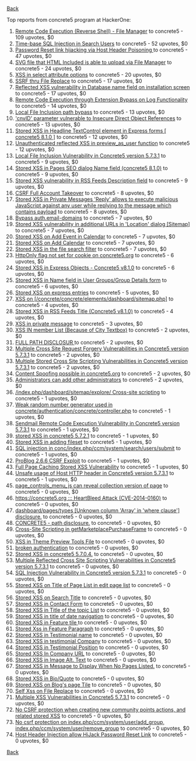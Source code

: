[Back](../README.md)

Top reports from concrete5 program at HackerOne:

1. [Remote Code Execution (Reverse Shell) - File Manager](https://hackerone.com/reports/768322) to concrete5 - 109 upvotes, $0
2. [Time-base SQL Injection in Search Users](https://hackerone.com/reports/876800) to concrete5 - 52 upvotes, $0
3. [Password Reset link hijacking via Host Header Poisoning ](https://hackerone.com/reports/226659) to concrete5 - 47 upvotes, $0
4. [SVG file that HTML Included is able to upload via File Manager](https://hackerone.com/reports/437863) to concrete5 - 24 upvotes, $0
5. [XSS in select attribute options](https://hackerone.com/reports/753567) to concrete5 - 20 upvotes, $0
6. [SSRF thru File Replace](https://hackerone.com/reports/243865) to concrete5 - 17 upvotes, $0
7. [Reflected XSS vulnerability in Database name field on installation screen](https://hackerone.com/reports/289330) to concrete5 - 17 upvotes, $0
8. [Remote Code Execution through Extension Bypass on Log Functionality](https://hackerone.com/reports/841947) to concrete5 - 14 upvotes, $0
9. [Local File Inclusion path bypass](https://hackerone.com/reports/147570) to concrete5 - 13 upvotes, $0
10. ['cnvID' parameter vulnerable to Insecure Direct Object References](https://hackerone.com/reports/265284) to concrete5 - 13 upvotes, $0
11. [Stored XSS in Headline TextControl element in Express forms [ concrete5 8.1.0 ]](https://hackerone.com/reports/230278) to concrete5 - 12 upvotes, $0
12. [Unauthenticated reflected XSS in preview_as_user function](https://hackerone.com/reports/643442) to concrete5 - 12 upvotes, $0
13. [Local File Inclusion Vulnerability in Concrete5 version 5.7.3.1](https://hackerone.com/reports/59665) to concrete5 - 9 upvotes, $0
14. [Stored XSS in Pages SEO dialog Name field (concrete5 8.1.0)](https://hackerone.com/reports/230029) to concrete5 - 9 upvotes, $0
15. [Stored XSS vulnerability in RSS Feeds Description field](https://hackerone.com/reports/248133) to concrete5 - 9 upvotes, $0
16. [CSRF Full Account Takeover](https://hackerone.com/reports/152052) to concrete5 - 8 upvotes, $0
17. [Stored XSS in Private Messages 'Reply' allows to execute malicious JavaScript against any user while replying to the message which contains payload](https://hackerone.com/reports/247517) to concrete5 - 8 upvotes, $0
18. [Bypass auth.email-domains](https://hackerone.com/reports/4795) to concrete5 - 7 upvotes, $0
19. [Stored XSS vulnerability in additional URLs in 'Location' dialog [Sitemap]](https://hackerone.com/reports/251358) to concrete5 - 7 upvotes, $0
20. [Stored XSS on Add Event in Calendar](https://hackerone.com/reports/300532) to concrete5 - 7 upvotes, $0
21. [Stored XSS on Add Calendar](https://hackerone.com/reports/300571) to concrete5 - 7 upvotes, $0
22. [Stored XSS in the file search filter](https://hackerone.com/reports/873584) to concrete5 - 7 upvotes, $0
23. [HttpOnly flag not set for cookie on concrete5.org](https://hackerone.com/reports/4792) to concrete5 - 6 upvotes, $0
24. [Stored XSS in Express Objects - Concrete5 v8.1.0](https://hackerone.com/reports/221325) to concrete5 - 6 upvotes, $0
25. [Stored XSS in Name field in User Groups/Group Details form](https://hackerone.com/reports/247521) to concrete5 - 6 upvotes, $0
26. [Stored XSS on express entries](https://hackerone.com/reports/873474) to concrete5 - 5 upvotes, $0
27. [XSS on [/concrete/concrete/elements/dashboard/sitemap.php]](https://hackerone.com/reports/6853) to concrete5 - 4 upvotes, $0
28. [Stored XSS in RSS Feeds Title (Concrete5 v8.1.0)](https://hackerone.com/reports/221380) to concrete5 - 4 upvotes, $0
29. [XSS in private message](https://hackerone.com/reports/4826) to concrete5 - 3 upvotes, $0
30. [XSS IN member List (Because of City Textbox)](https://hackerone.com/reports/4839) to concrete5 - 2 upvotes, $0
31. [FULL PATH DISCLOSUR ](https://hackerone.com/reports/7736) to concrete5 - 2 upvotes, $0
32. [Multiple Cross Site Request Forgery Vulnerabilities in Concrete5 version 5.7.3.1](https://hackerone.com/reports/59660) to concrete5 - 2 upvotes, $0
33. [Multiple Stored Cross Site Scripting Vulnerabilities in Concrete5 version 5.7.3.1](https://hackerone.com/reports/59662) to concrete5 - 2 upvotes, $0
34. [Content Spoofing possible in concrete5.org](https://hackerone.com/reports/168078) to concrete5 - 2 upvotes, $0
35. [Administrators can add other administrators](https://hackerone.com/reports/304642) to concrete5 - 2 upvotes, $0
36. [/index.php/dashboard/sitemap/explore/ Cross-site scripting](https://hackerone.com/reports/4808) to concrete5 - 1 upvotes, $0
37. [Weak random number generator used in concrete/authentication/concrete/controller.php](https://hackerone.com/reports/31171) to concrete5 - 1 upvotes, $0
38. [Sendmail Remote Code Execution Vulnerability in Concrete5 version 5.7.3.1](https://hackerone.com/reports/59663) to concrete5 - 1 upvotes, $0
39. [stored XSS in concrete5 5.7.2.1](https://hackerone.com/reports/38890) to concrete5 - 1 upvotes, $0
40. [Stored XSS in adding fileset](https://hackerone.com/reports/42248) to concrete5 - 1 upvotes, $0
41. [SQL injection in conc/index.php/ccm/system/search/users/submit](https://hackerone.com/reports/38778) to concrete5 - 1 upvotes, $0
42. [ProBlog 2.6.6 CSRF Exploit](https://hackerone.com/reports/133847) to concrete5 - 1 upvotes, $0
43. [Full Page Caching Stored XSS Vulnerability](https://hackerone.com/reports/148300) to concrete5 - 1 upvotes, $0
44. [Unsafe usage of Host HTTP header in Concrete5 version 5.7.3.1](https://hackerone.com/reports/59666) to concrete5 - 1 upvotes, $0
45. [page_controls_menu_js can reveal collection version of page](https://hackerone.com/reports/4938) to concrete5 - 0 upvotes, $0
46. [https://concrete5.org ::: HeartBleed Attack (CVE-2014-0160)](https://hackerone.com/reports/6475) to concrete5 - 0 upvotes, $0
47. [dashboard/pages/types [Unknown column 'Array' in 'where clause'] disclosure.](https://hackerone.com/reports/4811) to concrete5 - 0 upvotes, $0
48. [CONCRETE5 - path disclosure.](https://hackerone.com/reports/4931) to concrete5 - 0 upvotes, $0
49. [Cross-Site Scripting in getMarketplacePurchaseFrame](https://hackerone.com/reports/6843) to concrete5 - 0 upvotes, $0
50. [XSS in Theme Preview Tools File](https://hackerone.com/reports/4777) to concrete5 - 0 upvotes, $0
51. [broken authentication](https://hackerone.com/reports/23921) to concrete5 - 0 upvotes, $0
52. [Stored XSS in concrete5 5.7.0.4.](https://hackerone.com/reports/30019) to concrete5 - 0 upvotes, $0
53. [Multiple Reflected Cross Site Scripting Vulnerabilities in Concrete5 version 5.7.3.1](https://hackerone.com/reports/59661) to concrete5 - 0 upvotes, $0
54. [SQL Injection Vulnerability in Concrete5 version 5.7.3.1](https://hackerone.com/reports/59664) to concrete5 - 0 upvotes, $0
55. [Stored XSS on Title of Page List in edit page list](https://hackerone.com/reports/50554) to concrete5 - 0 upvotes, $0
56. [Stored XSS on Search Title](https://hackerone.com/reports/50556) to concrete5 - 0 upvotes, $0
57. [Stored XSS in Contact Form](https://hackerone.com/reports/50564) to concrete5 - 0 upvotes, $0
58. [Stored XSS in Title of the topic List](https://hackerone.com/reports/50626) to concrete5 - 0 upvotes, $0
59. [Stored XSS in title of date navigation](https://hackerone.com/reports/50627) to concrete5 - 0 upvotes, $0
60. [Stored XSS in Feature tile ](https://hackerone.com/reports/50639) to concrete5 - 0 upvotes, $0
61. [Stored Xss in Feature Paragraph](https://hackerone.com/reports/50642) to concrete5 - 0 upvotes, $0
62. [Stored XSS in  Testimonial  name](https://hackerone.com/reports/50644) to concrete5 - 0 upvotes, $0
63. [Stored XSS in testimonial Company](https://hackerone.com/reports/50656) to concrete5 - 0 upvotes, $0
64. [Stored XSS in Testimonial Position](https://hackerone.com/reports/50645) to concrete5 - 0 upvotes, $0
65. [Stored XSS In Company URL](https://hackerone.com/reports/50662) to concrete5 - 0 upvotes, $0
66. [Stored XSS in Image Alt. Text](https://hackerone.com/reports/50782) to concrete5 - 0 upvotes, $0
67. [Stored XSS in Message to Display When No Pages Listed.](https://hackerone.com/reports/50780) to concrete5 - 0 upvotes, $0
68. [Stored XSS in Bio/Quote](https://hackerone.com/reports/50779) to concrete5 - 0 upvotes, $0
69. [Stored XSS on Blog's page Tile](https://hackerone.com/reports/50552) to concrete5 - 0 upvotes, $0
70. [Self Xss on File Replace](https://hackerone.com/reports/50481) to concrete5 - 0 upvotes, $0
71. [Multiple XSS Vulnerabilities in Concrete5 5.7.3.1](https://hackerone.com/reports/62294) to concrete5 - 0 upvotes, $0
72. [No CSRF protection when creating new community points actions, and related stored XSS](https://hackerone.com/reports/65808) to concrete5 - 0 upvotes, $0
73. [No csrf protection on index.php/ccm/system/user/add_group, index.php/ccm/system/user/remove_group](https://hackerone.com/reports/64184) to concrete5 - 0 upvotes, $0
74. [Host Header Injection allow HiJack Password Reset Link](https://hackerone.com/reports/301592) to concrete5 - 0 upvotes, $0


[Back](../README.md)